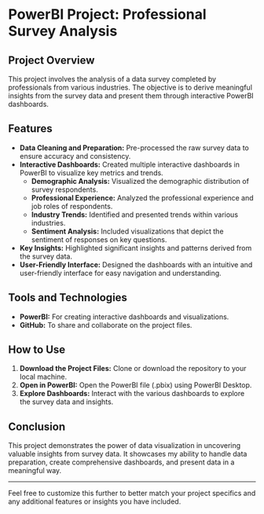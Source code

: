 # PowerBI Project: Professional Survey Analysis

## Project Overview
This project involves the analysis of a data survey completed by professionals from various industries. The objective is to derive meaningful insights from the survey data and present them through interactive PowerBI dashboards.

## Features
- **Data Cleaning and Preparation:** Pre-processed the raw survey data to ensure accuracy and consistency.
- **Interactive Dashboards:** Created multiple interactive dashboards in PowerBI to visualize key metrics and trends.
  - **Demographic Analysis:** Visualized the demographic distribution of survey respondents.
  - **Professional Experience:** Analyzed the professional experience and job roles of respondents.
  - **Industry Trends:** Identified and presented trends within various industries.
  - **Sentiment Analysis:** Included visualizations that depict the sentiment of responses on key questions.
- **Key Insights:** Highlighted significant insights and patterns derived from the survey data.
- **User-Friendly Interface:** Designed the dashboards with an intuitive and user-friendly interface for easy navigation and understanding.

## Tools and Technologies
- **PowerBI:** For creating interactive dashboards and visualizations.
- **GitHub:** To share and collaborate on the project files.

## How to Use
1. **Download the Project Files:** Clone or download the repository to your local machine.
2. **Open in PowerBI:** Open the PowerBI file (.pbix) using PowerBI Desktop.
3. **Explore Dashboards:** Interact with the various dashboards to explore the survey data and insights.

## Conclusion
This project demonstrates the power of data visualization in uncovering valuable insights from survey data. It showcases my ability to handle data preparation, create comprehensive dashboards, and present data in a meaningful way.

---

Feel free to customize this further to better match your project specifics and any additional features or insights you have included.
